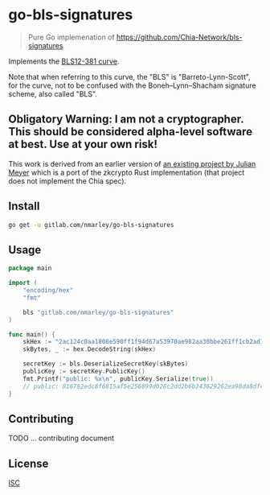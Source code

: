 # go-bls-signatures

> Pure Go implemenation of <https://github.com/Chia-Network/bls-signatures>

Implements the [BLS12-381 curve](https://z.cash/blog/new-snark-curve/).

Note that when referring to this curve, the "BLS" is "Barreto-Lynn-Scott", for the curve, not to be confused with the Boneh–Lynn–Shacham signature scheme, also called "BLS".

## Obligatory Warning: I am not a cryptographer. This should be considered alpha-level software at best. Use at your own risk!

This work is derived from an earlier version of [an existing project by Julian Meyer](https://github.com/phoreproject/bls) which is a port of the zkcrypto Rust implementation (that project does not implement the Chia spec).

## Install

```sh
go get -u gitlab.com/nmarley/go-bls-signatures
```

## Usage

```go
package main

import (
	"encoding/hex"
	"fmt"

	bls "gitlab.com/nmarley/go-bls-signatures"
)

func main() {
	skHex := "2ac124c0aa1808e590ff1f94d67a53970ae982aa30bbe261ff1cb2ad15b7452a"
	skBytes, _ := hex.DecodeString(skHex)

	secretKey := bls.DeserializeSecretKey(skBytes)
	publicKey := secretKey.PublicKey()
	fmt.Printf("public: %x\n", publicKey.Serialize(true))
	// public: 816782edc8f6815af5e256899d028c2dd2b6b243629262ea98da8df4b5755b24f85f78f5b124f2629b3fbdd2691cfb43
}

```

## Contributing

TODO ... contributing document

## License

[ISC](LICENSE)

